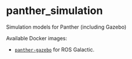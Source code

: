 # panther_simulation
Simulation models for Panther (including Gazebo)

Available Docker images:
- [`panther-gazebo`](./panther_gazebo) for ROS Galactic.
